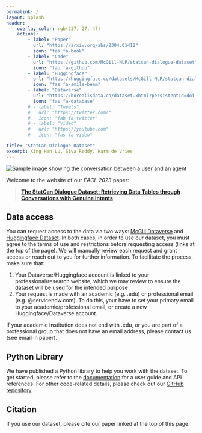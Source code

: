 ```yaml
---
permalink: /
layout: splash
header:
    overlay_color: rgb(237, 27, 47)
    actions:
        - label: "Paper"
          url: "https://arxiv.org/abs/2304.01412"
          icon: "fas fa-book"
        - label: "Code"
          url: "https://github.com/McGill-NLP/statcan-dialogue-dataset"
          icon: "fab fa-github"
        - label: "Huggingface"
          url: "https://huggingface.co/datasets/McGill-NLP/statcan-dialogue-dataset"
          icon: "fas fa-smile-beam"
        - label: "Dataverse"
          url: "https://borealisdata.ca/dataset.xhtml?persistentId=doi:10.5683/SP3/NR0BMY"
          icon: "fas fa-database"
        # - label: "Tweets"
        #   url: "https://twitter.com/"
        #   icon: "fab fa-twitter"
        # - label: "Video"
        #   url: "https://youtube.com"
        #   icon: "fas fa-video"

title: "StatCan Dialogue Dataset"
excerpt: Xing Han Lu, Siva Reddy, Harm de Vries
---
```



![Sample image showing the conversation between a user and an agent](/assets/images/banner.svg)

Welcome to the website of our *EACL 2023* paper:

> **[The StatCan Dialogue Dataset: Retrieving Data Tables through Conversations with Genuine Intents](https://arxiv.org/abs/2304.01412)**


## Data access

You can request access to the data via two ways: [McGill Dataverse](https://borealisdata.ca/dataset.xhtml?persistentId=doi:10.5683/SP3/NR0BMY) and [Huggingface Dataset](https://huggingface.co/datasets/McGill-NLP/statcan-dialogue-dataset). In both cases, in order to use our dataset, you must agree to the terms of use and restrictions before requesting access (links at the top of the page). We will manually review each request and grant access or reach out to you for further information. To facilitate the process, make sure that:

1. Your Dataverse/Huggingface account is linked to your professional/research website, which we may review to ensure the dataset will be used for the intended purpose
2. Your request is made with an academic (e.g. .edu) or professional email (e.g. @servicenow.com). To do this, your have to set your primary email to your academic/professional email, or create a new Huggingface/Dataverse account.

If your academic institution does not end with .edu, or you are part of a professional group that does not have an email address, please contact us (see email in paper).

## Python Library

We have published a Python library to help you work with the dataset. To get started, please refer to the [documentation](https://mcgill-nlp.github.io/statcan-dialogue-dataset/docs/) for a user guide and API references.
For other code-related details, please check out our [GitHub repository](https://github.com/McGill-NLP/statcan-dialogue-dataset/).

## Citation

If you use our dataset, please cite our paper linked at the top of this page.